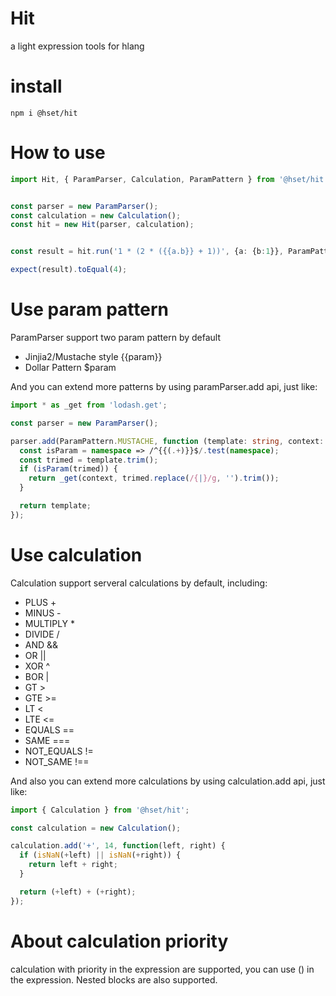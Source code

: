 # Hit
a light expression tools for hlang

# install

```shell
npm i @hset/hit
```

# How to use 

``` typescript
import Hit, { ParamParser, Calculation, ParamPattern } from '@hset/hit';


const parser = new ParamParser();
const calculation = new Calculation();
const hit = new Hit(parser, calculation);    


const result = hit.run('1 * (2 * ({{a.b}} + 1))', {a: {b:1}}, ParamPattern.MUSTACHE);

expect(result).toEqual(4);
```

# Use param pattern

ParamParser support two param pattern by default

- Jinjia2/Mustache style {{param}}
- Dollar Pattern $param

And you can extend more patterns by using paramParser.add api, just like:

```typescript
import * as _get from 'lodash.get';

const parser = new ParamParser();

parser.add(ParamPattern.MUSTACHE, function (template: string, context: Object) {
  const isParam = namespace => /^{{(.+)}}$/.test(namespace);
  const trimed = template.trim();
  if (isParam(trimed)) {
    return _get(context, trimed.replace(/{|}/g, '').trim());
  }

  return template;
}); 
```

# Use calculation

Calculation support serveral calculations by default, including:

- PLUS +
- MINUS - 
- MULTIPLY *
- DIVIDE /
- AND &&
- OR ||
- XOR ^
- BOR |
- GT >
- GTE >=
- LT < 
- LTE <=
- EQUALS ==
- SAME ===
- NOT_EQUALS !=
- NOT_SAME !==


And also you can extend more calculations by using calculation.add api, just like:

```typescript
import { Calculation } from '@hset/hit';

const calculation = new Calculation();

calculation.add('+', 14, function(left, right) {
  if (isNaN(+left) || isNaN(+right)) {
    return left + right;
  }

  return (+left) + (+right);
}); 
```

# About calculation priority

calculation with priority in the expression are supported, you can use () in the expression. Nested blocks are also supported.


